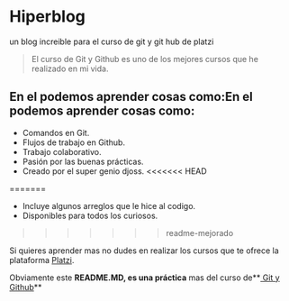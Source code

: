 # Hiperblog 
un blog increible para el curso de git y git hub de platzi

>El curso de Git y Github es uno de los mejores cursos que he realizado en mi vida.

## En el podemos aprender cosas como:En el podemos aprender cosas como:
- Comandos en Git.
- Flujos de trabajo en Github.
- Trabajo colaborativo.
- Pasión por las buenas prácticas.
- Creado por el super genio djoss.
<<<<<<< HEAD

=======
- Incluye algunos arreglos que le hice al codigo.
- Disponibles para todos los curiosos.
>>>>>>> readme-mejorado

Si quieres aprender mas no dudes en realizar los cursos que te ofrece la plataforma [Platzi](http://platzi.com "Platzi").

Obviamente este **README.MD, es una práctica** mas del curso de**[ Git y Github](https://github.com/ " Git y Github")**
